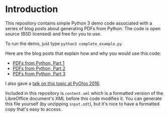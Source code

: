 Introduction
======================

This repository contains simple Python 3 demo code associated with a series of blog posts about generating PDFs from Python. The code is open source (BSD licensed) and free for you to use.

To run the demo, just type `python3 complete_example.py`

Here are the blog posts that explain how and why you would use this code:

* [PDFs from Python, Part 1](http://blog.pyspoken.com/2016/07/27/creating-pdf-documents-using-libreoffice-and-python/)
* [PDFs from Python, Part 2](http://blog.pyspoken.com/2016/08/12/creating-pdf-documents-using-libreoffice-and-python-part-2/)
* [PDFs from Python, Part 3](http://blog.pyspoken.com/2016/10/07/creating-pdf-documents-using-libreoffice-and-python-part-3/)

I also gave a [talk on this topic at PyOhio 2016](https://www.youtube.com/watch?v=uwWvz5QLtiI).

Included in this repository is `content.xml` which is a formatted version of the LibreOffice document's XML before this code modifies it. You can generate this file yourself (by unzipping `input.odt`), but it's nice to have a formatted copy that's easy to access.